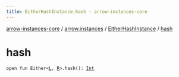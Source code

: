 ```yaml
---
title: EitherHashInstance.hash - arrow-instances-core
---
```


[arrow-instances-core](../../index.html) / [arrow.instances](../index.html) / [EitherHashInstance](index.html) / [hash](./hash.html)

# hash

`open fun Either<`[`L`](index.html#L)`, `[`R`](index.html#R)`>.hash(): `[`Int`](https://kotlinlang.org/api/latest/jvm/stdlib/kotlin/-int/index.html)